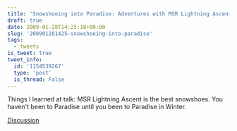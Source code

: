 ```yaml
---
title: 'Snowshoeing into Paradise: Adventures with MSR Lightning Ascent'
draft: true
date: 2009-01-28T14:25:18+00:00
slug: '200901281425-snowshoeing-into-paradise'
tags:
  - tweets
is_tweet: true
tweet_info:
  id: '1154539267'
  type: 'post'
  is_thread: False
---
```




Things I learned at talk: MSR Lightning Ascent is the best snowshoes. You haven't been to Paradise until you been to Paradise in Winter.

[Discussion](https://x.com/sytelus/status/1154539267)
